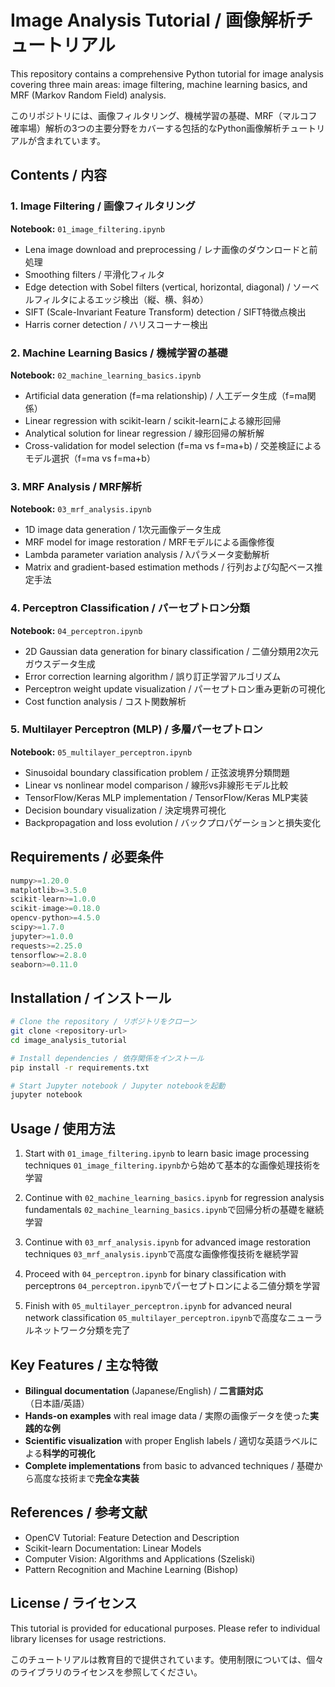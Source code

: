 # Image Analysis Tutorial / 画像解析チュートリアル

This repository contains a comprehensive Python tutorial for image analysis covering three main areas: image filtering, machine learning basics, and MRF (Markov Random Field) analysis.

このリポジトリには、画像フィルタリング、機械学習の基礎、MRF（マルコフ確率場）解析の3つの主要分野をカバーする包括的なPython画像解析チュートリアルが含まれています。

## Contents / 内容

### 1. Image Filtering / 画像フィルタリング
**Notebook:** `01_image_filtering.ipynb`

- Lena image download and preprocessing / レナ画像のダウンロードと前処理
- Smoothing filters / 平滑化フィルタ
- Edge detection with Sobel filters (vertical, horizontal, diagonal) / ソーベルフィルタによるエッジ検出（縦、横、斜め）
- SIFT (Scale-Invariant Feature Transform) detection / SIFT特徴点検出
- Harris corner detection / ハリスコーナー検出

### 2. Machine Learning Basics / 機械学習の基礎
**Notebook:** `02_machine_learning_basics.ipynb`

- Artificial data generation (f=ma relationship) / 人工データ生成（f=ma関係）
- Linear regression with scikit-learn / scikit-learnによる線形回帰
- Analytical solution for linear regression / 線形回帰の解析解
- Cross-validation for model selection (f=ma vs f=ma+b) / 交差検証によるモデル選択（f=ma vs f=ma+b）

### 3. MRF Analysis / MRF解析
**Notebook:** `03_mrf_analysis.ipynb`

- 1D image data generation / 1次元画像データ生成
- MRF model for image restoration / MRFモデルによる画像修復
- Lambda parameter variation analysis / λパラメータ変動解析
- Matrix and gradient-based estimation methods / 行列および勾配ベース推定手法

### 4. Perceptron Classification / パーセプトロン分類
**Notebook:** `04_perceptron.ipynb`

- 2D Gaussian data generation for binary classification / 二値分類用2次元ガウスデータ生成
- Error correction learning algorithm / 誤り訂正学習アルゴリズム
- Perceptron weight update visualization / パーセプトロン重み更新の可視化
- Cost function analysis / コスト関数解析

### 5. Multilayer Perceptron (MLP) / 多層パーセプトロン
**Notebook:** `05_multilayer_perceptron.ipynb`

- Sinusoidal boundary classification problem / 正弦波境界分類問題
- Linear vs nonlinear model comparison / 線形vs非線形モデル比較
- TensorFlow/Keras MLP implementation / TensorFlow/Keras MLP実装
- Decision boundary visualization / 決定境界可視化
- Backpropagation and loss evolution / バックプロパゲーションと損失変化

## Requirements / 必要条件

```python
numpy>=1.20.0
matplotlib>=3.5.0
scikit-learn>=1.0.0
scikit-image>=0.18.0
opencv-python>=4.5.0
scipy>=1.7.0
jupyter>=1.0.0
requests>=2.25.0
tensorflow>=2.8.0
seaborn>=0.11.0
```

## Installation / インストール

```bash
# Clone the repository / リポジトリをクローン
git clone <repository-url>
cd image_analysis_tutorial

# Install dependencies / 依存関係をインストール
pip install -r requirements.txt

# Start Jupyter notebook / Jupyter notebookを起動
jupyter notebook
```

## Usage / 使用方法

1. Start with `01_image_filtering.ipynb` to learn basic image processing techniques
   `01_image_filtering.ipynb`から始めて基本的な画像処理技術を学習

2. Continue with `02_machine_learning_basics.ipynb` for regression analysis fundamentals
   `02_machine_learning_basics.ipynb`で回帰分析の基礎を継続学習

3. Continue with `03_mrf_analysis.ipynb` for advanced image restoration techniques
   `03_mrf_analysis.ipynb`で高度な画像修復技術を継続学習

4. Proceed with `04_perceptron.ipynb` for binary classification with perceptrons
   `04_perceptron.ipynb`でパーセプトロンによる二値分類を学習

5. Finish with `05_multilayer_perceptron.ipynb` for advanced neural network classification
   `05_multilayer_perceptron.ipynb`で高度なニューラルネットワーク分類を完了

## Key Features / 主な特徴

- **Bilingual documentation** (Japanese/English) / **二言語対応**（日本語/英語）
- **Hands-on examples** with real image data / 実際の画像データを使った**実践的な例**
- **Scientific visualization** with proper English labels / 適切な英語ラベルによる**科学的可視化**
- **Complete implementations** from basic to advanced techniques / 基礎から高度な技術まで**完全な実装**

## References / 参考文献

- OpenCV Tutorial: Feature Detection and Description
- Scikit-learn Documentation: Linear Models
- Computer Vision: Algorithms and Applications (Szeliski)
- Pattern Recognition and Machine Learning (Bishop)

## License / ライセンス

This tutorial is provided for educational purposes. Please refer to individual library licenses for usage restrictions.

このチュートリアルは教育目的で提供されています。使用制限については、個々のライブラリのライセンスを参照してください。
